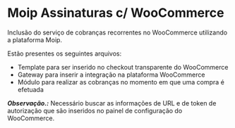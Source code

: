 # Moip Assinaturas c/ WooCommerce

Inclusão do serviço de cobranças recorrentes no WooCommerce utilizando a plataforma Moip.

Estão presentes os seguintes arquivos:

- Template para ser inserido no checkout transparente do WooCommerce
- Gateway para inserir a integração na plataforma WooCommerce
- Módulo para realizar as cobranças no momento em que uma compra é efetuada

**_Observação.:_** Necessário buscar as informações de URL e de token de autorização que são inseridos no painel de configuração do WooCommerce.
